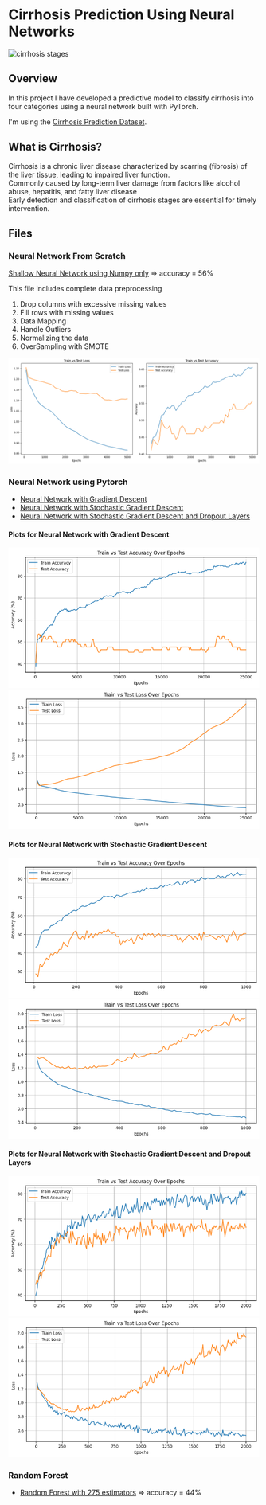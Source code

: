 # Cirrhosis Prediction Using Neural Networks

<img src="https://www.startstemcells.com/wp-content/uploads/2024/07/liver-2.jpg" height="300" alt="cirrhosis stages">

## Overview

In this project I have developed a predictive model to classify cirrhosis into four
categories using a neural network built with PyTorch.

I'm using the [Cirrhosis Prediction Dataset](https://www.kaggle.com/datasets/fedesoriano/cirrhosis-prediction-dataset/data).

## What is Cirrhosis?

Cirrhosis is a chronic liver disease characterized by scarring (fibrosis) of the
liver tissue, leading to impaired liver function.  
Commonly caused by long-term liver damage from factors like alcohol abuse, hepatitis, and fatty liver disease  
Early detection and classification of cirrhosis stages are essential
for timely intervention.

## Files

### Neural Network From Scratch

[Shallow Neural Network using Numpy only](./from_scratch_neural_network.ipynb) => accuracy = 56%

This file includes complete data preprocessing

1. Drop columns with excessive missing values
2. Fill rows with missing values
3. Data Mapping
4. Handle Outliers
5. Normalizing the data
6. OverSampling with SMOTE

![plot for on scratch neural network](./readme_content/from_scratch_plot.png)

### Neural Network using Pytorch

- [Neural Network with Gradient Descent](./cirrhosis_prediction_pytorch_gd.ipynb)
- [Neural Network with Stochastic Gradient Descent](./cirrhosis_prediction_pytorch_batch_sgd.ipynb)
- [Neural Network with Stochastic Gradient Descent and Dropout Layers](./cirrhosis_prediction_pytorch_sgd_and_dropout.ipynb)

#### Plots for Neural Network with Gradient Descent

![Accuracy Plot](./readme_content/accuracy_1.png)
![Loss Plot](./readme_content/loss_1.png)

#### Plots for Neural Network with Stochastic Gradient Descent

![Accuracy Plot](./readme_content/accuracy_2.png)
![Loss Plot](./readme_content/loss_2.png)

#### Plots for Neural Network with Stochastic Gradient Descent and Dropout Layers

![Accuracy Plot](./readme_content/accuracy_3.png)
![Loss Plot](./readme_content/loss_3.png)

### Random Forest

- [Random Forest with 275 estimators](./random_forest.ipynb)
=> accuracy = 44%
